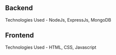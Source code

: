 ## Backend
  Technologies Used - NodeJs, ExpressJs, MongoDB

## Frontend 
   Technologies Used - HTML, CSS, Javascript
  
